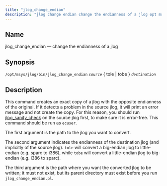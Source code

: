 ```yaml
---
title: "jlog_change_endian"
description: "jlog change endian change the endianness of a jlog opt msys jlog bin jlog change endian source tole tobe destination This command creates an exact copy of a jlog with the opposite endianness of the original If it detects a problem in the source jlog it will print an error..."
---
```


<a name="executable.jlog_change_endian"></a> 
## Name

jlog_change_endian — change the endianness of a jlog

## Synopsis

`/opt/msys/jlog/bin/jlog_change_endian` *`source`* { tole | tobe } *`destination`*

<a name="idp14237472"></a> 
## Description

This command creates an exact copy of a jlog with the opposite endianness of the original. If it detects a problem in the source jlog, it will print an error message and not create the copy. For this reason, you should run [jlog_sanity_check](executable.jlog_sanity_check "jlog_sanity_check") on the source jlog first, to make sure it is error-free. This command should be run as `ecuser`.

The first argument is the path to the jlog you want to convert.

The second argument indicates the endianness of the destination jlog (and implicitly of the source jlog). `tole` will convert a big-endian jlog to little-endian (e.g. sparc to i386), while `tobe` will convert a little-endian jlog to big-endian (e.g. i386 to sparc).

The third argument is the path where you want the converted jlog to be written; it must not exist, but its parent directory must exist before you run `jlog_change_endian.pl`.